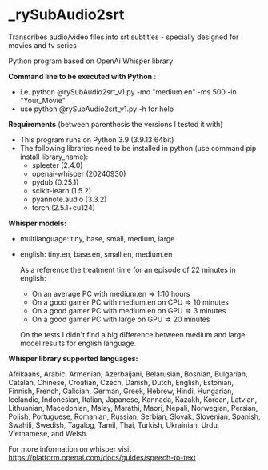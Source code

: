 # _rySubAudio2srt
Transcribes audio/video files into srt subtitles - specially designed for movies and tv series

Python program based on OpenAi Whisper library

<b>Command line to be executed with Python</b> : 
   - i.e. python @rySubAudio2srt_v1.py -mo "medium.en" -ms 500 -in "Your_Movie" 
   - use python @rySubAudio2srt_v1.py -h for help

<b>Requirements</b> (between parenthesis the versions I tested it with)
   - This program runs on Python 3.9 (3.9.13 64bit)
   - The following libraries need to be installed in python (use command pip install library_name):
       * spleeter (2.4.0)
       * openai-whisper (20240930)
       * pydub (0.25.1)
       * scikit-learn (1.5.2)
       * pyannote.audio (3.3.2)
       * torch (2.5.1+cu124)

<b>Whisper models: </b>
-  multilanguage: tiny, base, small, medium, large
-  english: tiny.en, base.en, small.en, medium.en

   As a reference the treatment time for an episode of 22 minutes in english:
   *   On an average PC with medium.en => 1:10 hours
   *   On a good gamer PC with medium.en on CPU => 10 minutes
   *   On a good gamer PC with medium.en on GPU => 3 minutes
   *   On a good gamer PC with large on GPU => 20 minutes

   On the tests I didn't find a big difference between medium and large model results for english language.

<b>Whisper library supported languages:</b>

Afrikaans, Arabic, Armenian, Azerbaijani, Belarusian, Bosnian, Bulgarian, Catalan, Chinese, Croatian, Czech, Danish, Dutch, English, Estonian, Finnish, French, Galician, German, Greek, Hebrew, Hindi, Hungarian, Icelandic, Indonesian, Italian, Japanese, Kannada, Kazakh, Korean, Latvian, Lithuanian, Macedonian, Malay, Marathi, Maori, Nepali, Norwegian, Persian, Polish, Portuguese, Romanian, Russian, Serbian, Slovak, Slovenian, Spanish, Swahili, Swedish, Tagalog, Tamil, Thai, Turkish, Ukrainian, Urdu, Vietnamese, and Welsh.

For more information on whisper visit https://platform.openai.com/docs/guides/speech-to-text
